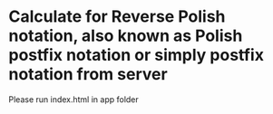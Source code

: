 # Calculate for Reverse Polish notation, also known as Polish postfix notation or simply postfix notation from server
Please run index.html in app folder